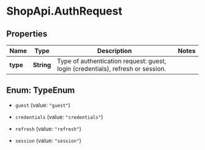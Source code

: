 # ShopApi.AuthRequest

## Properties

Name | Type | Description | Notes
------------ | ------------- | ------------- | -------------
**type** | **String** | Type of authentication request: guest, login (credentials), refresh or session. | 



## Enum: TypeEnum


* `guest` (value: `"guest"`)

* `credentials` (value: `"credentials"`)

* `refresh` (value: `"refresh"`)

* `session` (value: `"session"`)





